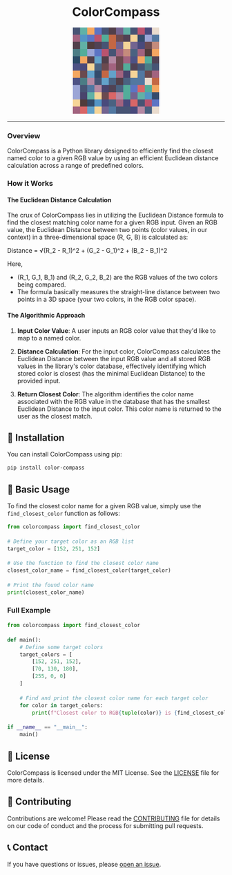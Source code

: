 <h1 align="center">ColorCompass</h1>

<p align="center">
  <img src="logo.png" alt="Color Compass Logo" width="200" height="200"/>
</p>

---

### Overview

ColorCompass is a Python library designed to efficiently find the closest named color to a given RGB value by using an efficient Euclidean distance calculation across a range of predefined colors.

### How it Works

#### The Euclidean Distance Calculation

The crux of ColorCompass lies in utilizing the Euclidean Distance formula to find the closest matching color name for a given RGB input. Given an RGB value, the Euclidean Distance between two points (color values, in our context) in a three-dimensional space (R, G, B) is calculated as:

Distance = √(R_2 - R_1)^2 + (G_2 - G_1)^2 + (B_2 - B_1)^2

Here,
- (R_1, G_1, B_1) and (R_2, G_2, B_2) are the RGB values of the two colors being compared.
- The formula basically measures the straight-line distance between two points in a 3D space (your two colors, in the RGB color space).

#### The Algorithmic Approach

1. **Input Color Value**: A user inputs an RGB color value that they'd like to map to a named color.
   
2. **Distance Calculation**: For the input color, ColorCompass calculates the Euclidean Distance between the input RGB value and all stored RGB values in the library's color database, effectively identifying which stored color is closest (has the minimal Euclidean Distance) to the provided input.
   
3. **Return Closest Color**: The algorithm identifies the color name associated with the RGB value in the database that has the smallest Euclidean Distance to the input color. This color name is returned to the user as the closest match.

## 🚀 Installation

You can install ColorCompass using pip:

```sh
pip install color-compass
```

## 🎨 Basic Usage

To find the closest color name for a given RGB value, simply use the `find_closest_color` function as follows:

```python
from colorcompass import find_closest_color

# Define your target color as an RGB list
target_color = [152, 251, 152]

# Use the function to find the closest color name
closest_color_name = find_closest_color(target_color)

# Print the found color name
print(closest_color_name)
```

### Full Example

```python
from colorcompass import find_closest_color

def main():
    # Define some target colors
    target_colors = [
        [152, 251, 152],
        [70, 130, 180],
        [255, 0, 0]
    ]
    
    # Find and print the closest color name for each target color
    for color in target_colors:
        print(f"Closest color to RGB{tuple(color)} is {find_closest_color(color)}")

if __name__ == "__main__":
    main()
```

## 📄 License

ColorCompass is licensed under the MIT License. See the [LICENSE](LICENSE.md) file for more details.

## 🙌 Contributing

Contributions are welcome! Please read the [CONTRIBUTING](CONTRIBUTING.md) file for details on our code of conduct and the process for submitting pull requests.

## 📞 Contact

If you have questions or issues, please [open an issue](https://github.com/NicolasAguirreCampi/ColorCompass/issues/new).